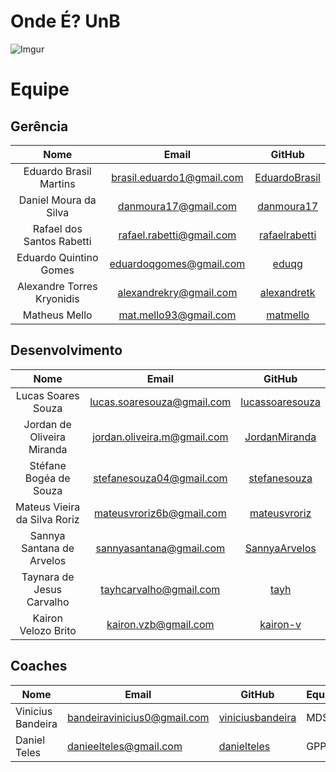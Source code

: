 # Onde É? UnB

![Imgur](http://i.imgur.com/E8kRNYw.jpg)
<!---![Imgur](http://i.imgur.com/MXSzQCq.jpg) old logo--->

# Equipe

## Gerência

|              **Nome**                |            **__Email__**              |      **GitHub** |
|:-------------------------------:|:---------------------------:|:---------------------------:| 
|Eduardo Brasil Martins   |<brasil.eduardo1@gmail.com>| [EduardoBrasil](https://github.com/EduardoBrasil)|
|Daniel Moura da Silva        |<danmoura17@gmail.com>| [danmoura17](https://github.com/danmoura17) |
|Rafael dos Santos Rabetti    |<rafael.rabetti@gmail.com> |[rafaelrabetti](https://github.com/rafaelrabetti) |
|Eduardo Quintino Gomes       | <eduardoqgomes@gmail.com>| [eduqg](https://github.com/eduqg)|
|Alexandre Torres Kryonidis     |<alexandrekry@gmail.com> |[alexandretk](https://github.com/alexandretk) |
|Matheus Mello | <mat.mello93@gmail.com>    | [matmello](https://github.com/matmello)|

## Desenvolvimento

|              **Nome**                |            **__Email__**             |     **GitHub** |
|:-------------------------------:|:---------------------------:|:---------------------------:| 
|Lucas Soares Souza	|<lucas.soaresouza@gmail.com>|  [lucassoaresouza](https://github.com/lucassoaresouza)| 
|Jordan de Oliveira Miranda   |	<jordan.oliveira.m@gmail.com>| [JordanMiranda](https://github.com/JordanMiranda) |
|Stéfane Bogéa de Souza	   |<stefanesouza04@gmail.com>| [stefanesouza](https://github.com/stefanesouza)|
|Mateus Vieira da Silva Roriz	 |<mateusvroriz6b@gmail.com>|[mateusvroriz](https://github.com/mateusvroriz) |
|Sannya Santana de Arvelos	|<sannyasantana@gmail.com>| [SannyaArvelos](https://github.com/SannyaArvelos)|
|Taynara de Jesus Carvalho	|<tayhcarvalho@gmail.com>| [tayh](https://github.com/tayh)|
|Kairon	Velozo Brito		|  <kairon.vzb@gmail.com>  | [kairon-v](https://github.com/kairon-v) |

## Coaches
| **Nome**          | **__Email__**                 | **GitHub**                                              | **Equipe** |
|-------------------|-------------------------------|---------------------------------------------------------|----------|
| Vinicius Bandeira | <bandeiravinicius0@gmail.com> | [viniciusbandeira](https://github.com/viniciusbandeira) | MDS      |
| Daniel Teles      | <danieelteles@gmail.com>      | [danielteles](https://github.com/danielteles)           | GPP      |